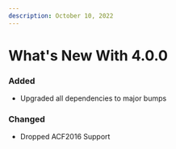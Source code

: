 ```yaml
---
description: October 10, 2022
---
```


# What's New With 4.0.0

### Added

* Upgraded all dependencies to major bumps

### Changed

* Dropped ACF2016 Support
